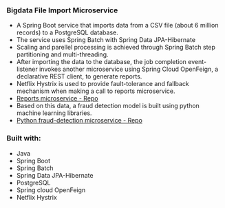 ### Bigdata File Import Microservice
  - A Spring Boot service that imports data from a CSV file (about 6 million records) to a PostgreSQL database.
  - The service uses Spring Batch with Spring Data JPA-Hibernate 
  - Scaling and parellel processing is achieved through Spring Batch step partitioning and multi-threading.
  - After importing the data to the database, the job completion event-listener invokes another microservice using Spring Cloud OpenFeign, a declarative REST client, to generate reports.
  - Netflix Hystrix is used to provide fault-tolerance and fallback mechanism when making a call to reports microservice.
  - [Reports microservice - Repo](https://github.com/vjpal3/Bigdata-Reports-Service)
  - Based on this data, a fraud detection model is built using python machine learning libraries. 
  - [Python fraud-detection microservice - Repo](https://github.com/vjpal3/Fraud-Detection-PythonML-Service)

  ### Built with:
  - Java
  - Spring Boot
  - Spring Batch
  - Spring Data JPA-Hibernate
  - PostgreSQL
  - Spring cloud OpenFeign
  - Netflix Hystrix
